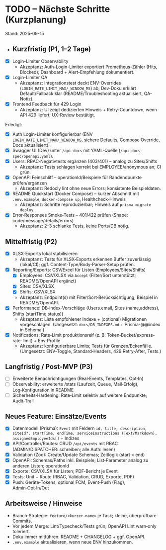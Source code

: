 # TODO – Nächste Schritte (Kurzplanung)

Stand: 2025-09-15

- ## Kurzfristig (P1, 1–2 Tage)
- [x] Login-Limiter Observability
  - Akzeptanz: Auth-Login-Limiter exportiert Prometheus-Zähler (Hits, Blocked); Dashboard + Alert-Empfehlung dokumentiert.
- [x] Login-Limiter QA
  - Akzeptanz: Integrationstest deckt ENV-Overrides (`LOGIN_RATE_LIMIT_MAX/_WINDOW_MS`) ab; Dev-Doku erklärt Default/Fallback klar (README/Troubleshooting aktualisiert, QA-Notiz).
- [x] Frontend Feedback für 429 Login
  - Akzeptanz: UI zeigt dedizierten Hinweis + Retry-Countdown, wenn API 429 liefert; UX-Review bestätigt.
  
Erledigt:
- [x] Auth Login-Limiter konfigurierbar (ENV `LOGIN_RATE_LIMIT_MAX/_WINDOW_MS`, sichere Defaults, Compose Override, Docs aktualisiert).
- [x] Swagger UI (Dev) unter `/api-docs` mit YAML‑Quelle (`/api-docs-spec/openapi.yaml`).
- [x] Users: RBAC‑Negativtests ergänzen (403/401) – analog zu Sites/Shifts
  - Akzeptanz: Tests schlagen korrekt bei EMPLOYEE/anonymous an; CI grün.
- [x] OpenAPI Feinschliff – operationId/Beispiele für Randendpunkte prüfen/ergänzen
  - Akzeptanz: Redocly lint ohne neue Errors; konsistente Beispieldaten.
- [x] README Quickstart (Docker Compose) – kurzer Abschnitt mit `.env.example`, `docker-compose up`, Healthcheck‑Hinweis
  - Akzeptanz: Schritte reproduzierbar; Hinweis auf `prisma migrate deploy`.
- [x] Error‑Responses Smoke‑Tests – 401/422 prüfen (Shape: code/message/details/errors)
  - Akzeptanz: 2–3 schlanke Tests, keine Ports/DB nötig.

## Mittelfristig (P2)
- [x] XLSX‑Exports lokal stabilisieren
  - Akzeptanz: Tests für XLSX‑Exports erkennen Buffer zuverlässig (lokal/CI); ggf. Content‑Type/Body‑Parser‑Setup prüfen.
- [x] Reporting/Exports: CSV/Excel für Listen (Employees/Sites/Shifts)
  - [x] Employees: CSV/XLSX via `Accept` (Filter/Sort unterstützt; README/OpenAPI ergänzt)
  - [x] Sites: CSV/XLSX
  - [x] Shifts: CSV/XLSX
  - Akzeptanz: Endpoint(s) mit Filter/Sort‑Berücksichtigung; Beispiel in README/OpenAPI.
- [x] Performance: DB‑Index‑Vorschläge (Users.email, Sites (name,address), Shifts (startTime,status))
  - Akzeptanz: Liste empfohlener Indexe + (optional) Migrationen vorgeschlagen. (Umgesetzt: `docs/DB_INDEXES.md` + Prisma-@@index in Schema.)
- [x] Notifications: Rate‑Limit produktionsreif (z. B. Token‑Bucket/express-rate-limit) + Env‑Profile
  - Akzeptanz: konfigurierbare Limits; Tests für Grenzen/Eckenfälle. (Umgesetzt: ENV‑Toggle, Standard‑Headers, 429 Retry‑After, Tests.)

## Langfristig / Post‑MVP (P3)
- [ ] Erweiterte Benachrichtigungen (Real‑Events, Templates, Opt‑In)
- [ ] Observability: erweiterte /stats (Laufzeit, Queue, Mail‑Erfolg), Log‑Konfiguration in README
- [ ] Sicherheits‑Hardening: Rate‑Limit selektiv auf weitere Endpunkte; Audit‑Trail

## Neues Feature: Einsätze/Events
- [x] Datenmodell (Prisma): `Event` mit Feldern `id, title, description, siteId?, startTime, endTime, serviceInstructions (Text/Markdown), assignedEmployeeIds[]` + Indizes
- [x] API/Controller/Routes: CRUD `/api/events` mit RBAC (ADMIN/DISPATCHER: schreiben; alle Auth: lesen)
- [x] Validation (Zod): Create/Update Schemas; Zeitlogik (start < end)
- [x] OpenAPI: Schemas/Paths inkl. Beispiele; List‑Parameter analog zu anderen Listen; operationId
- [x] Exporte: CSV/XLSX für Listen; PDF‑Bericht je Event
- [x] Tests: Unit + Route (RBAC, Validation, CRUD, Exporte, PDF)
- [x] Push: Geräte‑Tokens, optional FCM, Event‑Push (Flag), Admin‑Opt‑In/Out

## Arbeitsweise / Hinweise
- Branch‑Strategie: `feature/<kurzer-name>` je Task; kleine, überprüfbare Commits.
- Vor jedem Merge: Lint/Typecheck/Tests grün; OpenAPI Lint warn‑only toleriert.
- Doku immer mitführen: README + CHANGELOG + ggf. OpenAPI.
- `.env.example` aktualisieren, wenn neue ENV hinzukommen.
